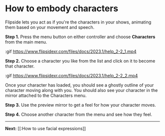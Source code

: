 # How to embody characters

Flipside lets you act as if you're the characters in your shows, animating them based on your movement and speech.

**Step 1.** Press the menu button on either controller and choose **Characters** from the main menu.

:gif https://www.flipsidexr.com/files/docs/2023.1/help_2-2_1.mp4

**Step 2.** Choose a character you like from the list and click on it to become that character.

:gif https://www.flipsidexr.com/files/docs/2023.1/help_2-2_2.mp4

Once your character has loaded, you should see a ghostly outline of your character moving along with you. You should also see your character in the mirror attached to the Characters menu.

**Step 3.** Use the preview mirror to get a feel for how your character moves.

**Step 4.** Choose another character from the menu and see how they feel.

---

**Next:** [[:How to use facial expressions]]
